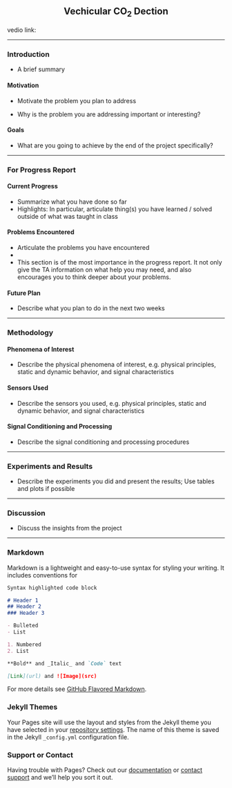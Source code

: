 <script>
  var head = document.getElementsByTagName("header").item(0);
  var p = head.getElementsByTagName("h1").item(0);
  h1.innerText = "12740-Vechicular CO<sub>2</sub> Dection";
</script>

<script>
  var head = document.getElementsByTagName("header").item(0);
  var p = head.getElementsByTagName("p").item(0);
  p.innerText = "Yijie Zhu, Yuming Zhang, Zheyi Li";
</script>


<h2 style="text-align:center;"> Vechicular CO<sub>2</sub> Dection </h2>
vedio link:

---

### Introduction

- A brief summary

#### Motivation

- Motivate the problem you plan to address

- Why is the problem you are addressing important or interesting?

#### Goals

- What are you going to achieve by the end of the project specifically?
  
---

### For Progress Report

#### Current Progress

- Summarize what you have done so far
- Highlights: In particular, articulate thing(s) you have learned / solved outside of what was taught in class

#### Problems Encountered

- Articulate the problems you have encountered
- 
- This section is of the most importance in the progress report. It not only give the TA information on what help you may need, and also encourages you to think deeper about your problems.
 
#### Future Plan

- Describe what you plan to do in the next two weeks

---

### Methodology

#### Phenomena of Interest

- Describe the physical phenomena of interest, e.g. physical principles, static and dynamic behavior, and signal characteristics

#### Sensors Used

- Describe the sensors you used, e.g. physical principles, static and dynamic behavior, and signal characteristics

#### Signal Conditioning and Processing

- Describe the signal conditioning and processing procedures

---

### Experiments and Results

- Describe the experiments you did and present the results; Use tables and plots if possible

---

### Discussion

- Discuss the insights from the project



---

### Markdown

Markdown is a lightweight and easy-to-use syntax for styling your writing. It includes conventions for

```markdown
Syntax highlighted code block

# Header 1
## Header 2
### Header 3

- Bulleted
- List

1. Numbered
2. List

**Bold** and _Italic_ and `Code` text

[Link](url) and ![Image](src)
```

For more details see [GitHub Flavored Markdown](https://guides.github.com/features/mastering-markdown/).

### Jekyll Themes

Your Pages site will use the layout and styles from the Jekyll theme you have selected in your [repository settings](https://github.com/zy963/12740-CO-dect/settings/pages). The name of this theme is saved in the Jekyll `_config.yml` configuration file.

### Support or Contact

Having trouble with Pages? Check out our [documentation](https://docs.github.com/categories/github-pages-basics/) or [contact support](https://support.github.com/contact) and we’ll help you sort it out.
